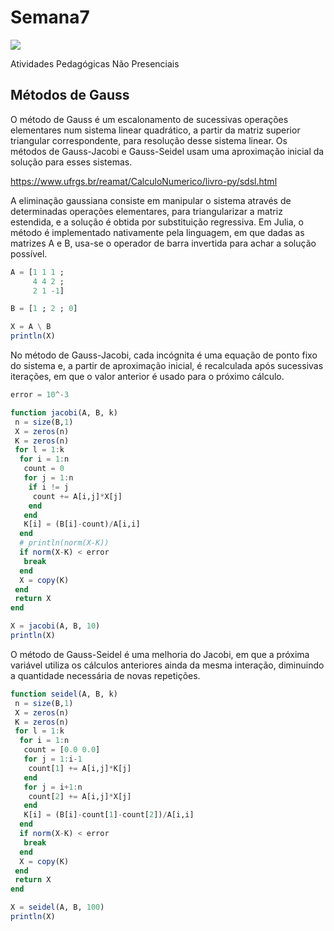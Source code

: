 # Semana7
![](https://github.com/ifes-guarapari-cnum-enel-2020/Semana7/workflows/Julia%20CI/badge.svg)

Atividades Pedagógicas Não Presenciais

## Métodos de Gauss
O método de Gauss é um escalonamento de sucessivas operações elementares num sistema linear quadrático, a partir da matriz superior triangular correspondente, para resolução desse sistema linear. Os métodos de Gauss-Jacobi e Gauss-Seidel usam uma aproximação inicial da solução para esses sistemas.

https://www.ufrgs.br/reamat/CalculoNumerico/livro-py/sdsl.html

A eliminação gaussiana consiste em manipular o sistema através de determinadas operações elementares, para triangularizar a matriz estendida, e a solução é obtida por substituição regressiva. Em Julia, o método é implementado nativamente pela linguagem, em que dadas as matrizes A e B, usa-se o operador de barra invertida para achar a solução possível.
```julia
A = [1 1 1 ;
     4 4 2 ;
     2 1 -1]

B = [1 ; 2 ; 0]

X = A \ B
println(X)
```

No método de Gauss-Jacobi, cada incógnita é uma equação de ponto fixo do sistema e, a partir de aproximação inicial, é recalculada após sucessivas iterações, em que o valor anterior é usado para o próximo cálculo.
```julia
error = 10^-3

function jacobi(A, B, k)
 n = size(B,1)
 X = zeros(n)
 K = zeros(n)
 for l = 1:k
  for i = 1:n
   count = 0
   for j = 1:n
    if i != j
     count += A[i,j]*X[j]
    end
   end
   K[i] = (B[i]-count)/A[i,i]
  end
  # println(norm(X-K))
  if norm(X-K) < error
   break
  end
  X = copy(K)
 end
 return X
end

X = jacobi(A, B, 10)
println(X)
```

O método de Gauss-Seidel é uma melhoria do Jacobi, em que a próxima variável utiliza os cálculos anteriores ainda da mesma interação, diminuindo a quantidade necessária de novas repetições.
```julia
function seidel(A, B, k)
 n = size(B,1)
 X = zeros(n)
 K = zeros(n)
 for l = 1:k
  for i = 1:n
   count = [0.0 0.0]
   for j = 1:i-1
    count[1] += A[i,j]*K[j]
   end
   for j = i+1:n
    count[2] += A[i,j]*X[j]
   end
   K[i] = (B[i]-count[1]-count[2])/A[i,i]
  end
  if norm(X-K) < error
   break
  end
  X = copy(K)
 end
 return X
end

X = seidel(A, B, 100)
println(X)
```
